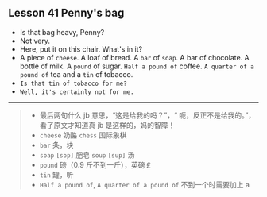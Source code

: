 ## Lesson 41 Penny's bag

- Is that bag heavy, Penny?
- Not very.
- Here, put it on this chair. What's in it?
- A piece of `cheese`. 
A loaf of bread. 
A `bar` of `soap`. 
A bar of chocolate. 
A bottle of milk. 
A `pound` of sugar. 
`Half a pound of` coffee. 
`A quarter of a pound of` tea and a `tin` of tobacco.
- `Is that tin of tobacco for me?`
- `Well, it's certainly not for me.`

---

> - 最后两句什么 jb 意思，“这是给我的吗？”，“ 呃，反正不是给我的。”，看了原文才知道真 jb 是这样的，妈的智障！
> - `cheese` 奶酪 `chess` 国际象棋
> - `bar` 条，块
> - `soap` `[sop]` 肥皂 `soup` `[sup]` 汤
> - `pound` 磅（0.9 斤不到一斤），英磅￡
> - `tin` 罐，听
> - `Half a pound of`, `A quarter of a pound of` 不到一个时需要加上 a